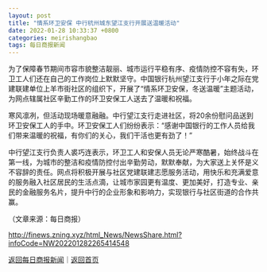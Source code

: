 ```yaml
---
layout: post
title: "情系环卫安保 中行杭州城东望江支行开展送温暖活动"
date: 2022-01-28 10:33:37 +0800
categories: meirishangbao
tags: 每日商报新闻
---
```

<p>为了保障春节期间市容市貌整洁靓丽、城市运行平稳有序、疫情防控不容有失，环卫工人们还在自己的工作岗位上默默坚守。中国银行杭州望江支行于小年之际在党建联建单位上羊市街社区的组织下，开展了“情系环卫安保，冬送温暖”主题活动，为网点辖属社区辛勤工作的环卫安保工人送去了温暖和祝福。</p>
 <p>寒风凛冽，但活动现场暖意融融。中行望江支行走进社区，将20余份慰问品送到环卫安保工人的手中。环卫安保工人们纷纷表示：“感谢中国银行的工作人员给我们带来温暖的祝福，有你们的关心，我们干活也更有劲了！”</p>
 <p>中行望江支行负责人裘巧连表示，环卫工人和安保人员无论严寒酷暑，始终战斗在第一线，为城市的整洁和疫情防控付出辛勤劳动，默默奉献，为大家送上关怀是义不容辞的责任。网点将积极开展与社区党建联建志愿服务活动，用快乐和充满爱意的服务融入社区居民的生活点滴，让城市家园更有温度、更加美好，打造专业、亲民的金融服务名片，提升中行的企业形象和影响力，实现银行与社区街道的合作共赢。</p><p class="em_media">（文章来源：每日商报）</p>

<http://finews.zning.xyz/html_News/NewsShare.html?infoCode=NW202201282265414548>

[返回每日商报新闻](//finews.withounder.com/category/meirishangbao.html)｜[返回首页](//finews.withounder.com/)